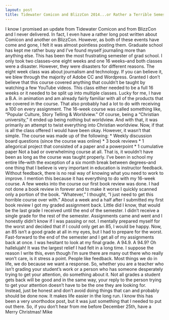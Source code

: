 ```yaml
---
layout: post
title: Tidewater Comicon and BlizzCon 2014...or Rather a Terrible Semester
---
```


I know I promised an update from Tidewater Comicon and from BlizzCon and I never delivered. In fact, I even have a rather long post written about Comicon and another on BlizzCon. However, as both of these events have come and gone, I felt it was almost pointless posting them. Graduate school has kept me rather busy and I’ve found myself journaling more than anything else.
This has been the most frustrating semester of grad school. I only took two classes–one eight weeks and one 16 weeks–and both classes were a disaster. However, they were disasters for different reasons. The eight week class was about journalism and technology. If you can believe it, we blew through the majority of Adobe CC and Wordpress. Granted I don’t believe that this course covered anything that couldn’t be taught by watching a few YouTube videos. This class either needed to be a full 16 weeks or it needed to be split up into multiple classes. Lucky for me, I have a B.A. in animation and am already fairly familiar with all of the products that we covered in the course. That also probably had a lot to do with receiving a 100 on every assignment.
The 16-week course was called something like, “Popular Culture, Story Telling & Worldview.” Of course, being a “Christian university,” it ended up being nothing but worldview. And with that, it was primarily an attempt to twist everything into Christian worldview. Now, if that is all the class offered I would have been okay. However, it wasn’t that simple. The course was made up of the following: * Weekly discussion board questions (since the course was online) * 3 book reviews * 1 allegorical project that consisted of a paper and a powerpoint * 1 cumulative paper Not a bad or overwhelming course at all. That is, it wouldn’t have been as long as the course was taught properly.
I’ve been in school my entire life–with the exception of a six month break between degrees–and one thing that I believe is very important in education is instructor feedback. Without feedback, there is no real way of knowing what you need to work to improve. I mention this because it has everything to do with my 16-week course.
A few weeks into the course our first book review was done. I had not done a book review in forever and to make it worse I quickly scanned only a portion of the book. “Whatever,” I thought, “I just need to get this horrible course over with.” About a week and a half after I submitted my first book review I got my graded assignment back. Little did I know, that would be the last grade I received until the end of the semester. I didn’t receive a single grade for the rest of the semester. Assignments came and went and I honestly didn’t know if I was passing or not. I mentally prepared myself for the worst and decided that if I could only get an 85, I would be happy. Now, an 85 isn’t a good grade at all in my eyes, but I had to prepare for the worst. Fast-forward to the end of the semester and I get all of my assignments back at once. I was hesitant to look at my final grade. A 94.9. A 94.9? Oh hallelujah! It was the largest relief I had felt in a long time.
I suppose the reason I write this, even though I’m sure there are many out there who really won’t care, is it stress a point. People like feedback. Most things we do in life, we do because we want a response. So, whether you are a teacher who isn’t grading your student’s work or a person who has someone desperately trying to get your attention, do something about it. Not all grades a student gets back will be good and in the same way, your reply to the person trying to get your attention doesn’t have to be the one they are looking for. Instead, just be honest and don’t avoid doing things that can and probably should be done now. It makes life easier in the long run.
I know this has been a very unorthodox post, but it was just something that I needed to put out there. So, if you don’t hear from me before December 25th, have a Merry Christmas!
Mike